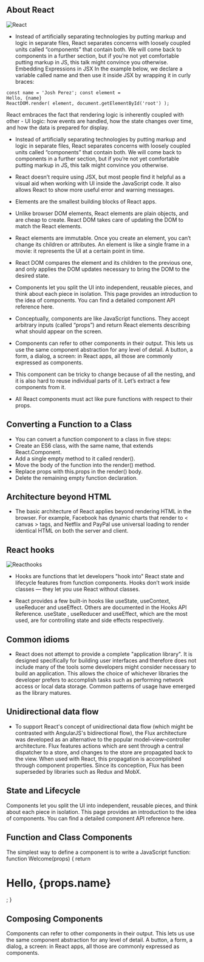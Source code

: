 ## About React

![React](https://i.ytimg.com/vi/06pWsB_hoD4/maxresdefault.jpg)
- Instead of artificially separating technologies by putting markup and logic in separate files, React separates concerns with loosely coupled units called “components” that contain both. We will come back to components in a further section, but if you’re not yet comfortable putting markup in JS, this talk might convince you otherwise.
Embedding Expressions in JSX In the example below, we declare a variable called name and then use it inside JSX by wrapping it in curly braces:

```
const name = 'Josh Perez'; const element =
Hello, {name}
ReactDOM.render( element, document.getElementById('root') );
```

React embraces the fact that rendering logic is inherently coupled with other - UI logic: how events are handled, how the state changes over time, and how the data is prepared for display.

- Instead of artificially separating technologies by putting markup and logic in separate files, React separates concerns with loosely coupled units called “components” that contain both. We will come back to components in a further section, but if you’re not yet comfortable putting markup in JS, this talk might convince you otherwise.

- React doesn’t require using JSX, but most people find it helpful as a visual aid when working with UI inside the JavaScript code. It also allows React to show more useful error and warning messages.

- Elements are the smallest building blocks of React apps.

- Unlike browser DOM elements, React elements are plain objects, and are cheap to create. React DOM takes care of updating the DOM to match the React elements.

- React elements are immutable. Once you create an element, you can’t change its children or attributes. An element is like a single frame in a movie: it represents the UI at a certain point in time.

- React DOM compares the element and its children to the previous one, and only applies the DOM updates necessary to bring the DOM to the desired state.

- Components let you split the UI into independent, reusable pieces, and think about each piece in isolation. This page provides an introduction to the idea of components. You can find a detailed component API reference here.

- Conceptually, components are like JavaScript functions. They accept arbitrary inputs (called “props”) and return React elements describing what should appear on the screen.

- Components can refer to other components in their output. This lets us use the same component abstraction for any level of detail. A button, a form, a dialog, a screen: in React apps, all those are commonly expressed as components.

- This component can be tricky to change because of all the nesting, and it is also hard to reuse individual parts of it. Let’s extract a few components from it.

- All React components must act like pure functions with respect to their props.

## Converting a Function to a Class

- You can convert a function component to a class in five steps:
- Create an ES6 class, with the same name, that extends React.Component.
- Add a single empty method to it called render().
- Move the body of the function into the render() method.
- Replace props with this.props in the render() body.
- Delete the remaining empty function declaration.

## Architecture beyond HTML

- The basic architecture of React applies beyond rendering HTML in the browser. For example, Facebook has dynamic charts that render to < canvas > tags, and Netflix and PayPal use universal loading to render identical HTML on both the server and client.

## React hooks

![Reacthooks](https://res.cloudinary.com/practicaldev/image/fetch/s--Fn5V-TjG--/c_imagga_scale,f_auto,fl_progressive,h_900,q_auto,w_1600/https://dev-to-uploads.s3.amazonaws.com/uploads/articles/ekjlwtc87ktcrzmahn9j.png)

- Hooks are functions that let developers "hook into" React state and lifecycle features from function components. Hooks don’t work inside classes — they let you use React without classes.

- React provides a few built-in hooks like useState, useContext, useReducer and useEffect. Others are documented in the Hooks API Reference. useState , useReducer and useEffect, which are the most used, are for controlling state and side effects respectively.

## Common idioms

- React does not attempt to provide a complete "application library". It is designed specifically for building user interfaces and therefore does not include many of the tools some developers might consider necessary to build an application. This allows the choice of whichever libraries the developer prefers to accomplish tasks such as performing network access or local data storage. Common patterns of usage have emerged as the library matures.

## Unidirectional data flow

- To support React's concept of unidirectional data flow (which might be contrasted with AngularJS's bidirectional flow), the Flux architecture was developed as an alternative to the popular model–view–controller architecture. Flux features actions which are sent through a central dispatcher to a store, and changes to the store are propagated back to the view. When used with React, this propagation is accomplished through component properties. Since its conception, Flux has been superseded by libraries such as Redux and MobX.

## State and Lifecycle

Components let you split the UI into independent, reusable pieces, and think about each piece in isolation. This page provides an introduction to the idea of components. You can find a detailed component API reference here.

## Function and Class Components

The simplest way to define a component is to write a JavaScript function:
function Welcome(props) { return <h1>Hello, {props.name}</h1>; }

## Composing Components
Components can refer to other components in their output. This lets us use the same component abstraction for any level of detail. A button, a form, a dialog, a screen: in React apps, all those are commonly expressed as components.